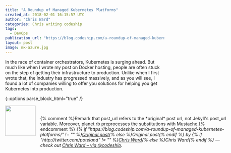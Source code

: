 ```yaml
---
title: "A Roundup of Managed Kubernetes Platforms"
created_at: 2018-02-01 16:15:57 UTC
author: "Chris Ward"
categories: Chris writing codeship
tags: 
  - DevOps
publication_url: "https://blog.codeship.com/a-roundup-of-managed-kubernetes-platforms/"
layout: post
image: mk-azure.jpg
---
```

In the race of container orchestrators, Kubernetes is surging ahead. But much like when I wrote my post on Docker hosting, people are often stuck on the step of getting their infrastructure to production. Unlike when I first wrote that, the industry has progressed massively, and as you will see, I found a lot of companies willing to offer you solutions for helping you get Kubernetes into production.


{::options parse_block_html="true" /}
<div class="author">
   <img src="http://www.rss-specifications.com/rss-spec-rss.gif" style="width: 96px; height: 96;">
   <span style="position: absolute; padding: 32px 15px;">{% comment %}Remark that post_url refers to the *original* post url, not Jekyll's post_url variable. Moreover, planet.rb preprocesses the substitutions with Mustache.{% endcomment %}
      <i>{% if "https://blog.codeship.com/a-roundup-of-managed-kubernetes-platforms/" != "" %}<a href="https://blog.codeship.com/a-roundup-of-managed-kubernetes-platforms/">Original post</a>{% else %}Original post{% endif %} by {% if "http://twitter.com/poteland" != "" %}<a href="http://twitter.com/poteland">Chris Ward</a>{% else %}Chris Ward{% endif %} &mdash; check out <a href="https://blog.codeship.com">Chris Ward – via @codeship</a>.</i>
  </span>
</div>
